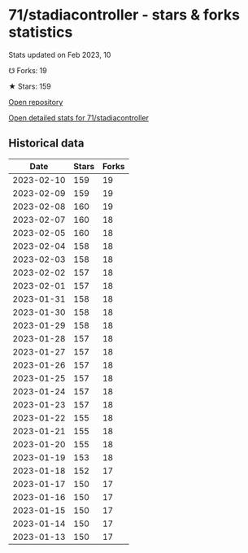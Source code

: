 # 71/stadiacontroller - stars & forks statistics

Stats updated on Feb 2023, 10

☋ Forks: 19

★ Stars: 159

[Open repository](https://github.com/71/stadiacontroller)

[Open detailed stats for 71/stadiacontroller](https://reviewgithub.com/rep/71/stadiacontroller)

## Historical data
| Date | Stars | Forks |
|------|-------|-------|
| 2023-02-10 | 159 | 19 | 
| 2023-02-09 | 159 | 19 | 
| 2023-02-08 | 160 | 19 | 
| 2023-02-07 | 160 | 18 | 
| 2023-02-05 | 160 | 18 | 
| 2023-02-04 | 158 | 18 | 
| 2023-02-03 | 158 | 18 | 
| 2023-02-02 | 157 | 18 | 
| 2023-02-01 | 157 | 18 | 
| 2023-01-31 | 158 | 18 | 
| 2023-01-30 | 158 | 18 | 
| 2023-01-29 | 158 | 18 | 
| 2023-01-28 | 157 | 18 | 
| 2023-01-27 | 157 | 18 | 
| 2023-01-26 | 157 | 18 | 
| 2023-01-25 | 157 | 18 | 
| 2023-01-24 | 157 | 18 | 
| 2023-01-23 | 157 | 18 | 
| 2023-01-22 | 155 | 18 | 
| 2023-01-21 | 155 | 18 | 
| 2023-01-20 | 155 | 18 | 
| 2023-01-19 | 153 | 18 | 
| 2023-01-18 | 152 | 17 | 
| 2023-01-17 | 150 | 17 | 
| 2023-01-16 | 150 | 17 | 
| 2023-01-15 | 150 | 17 | 
| 2023-01-14 | 150 | 17 | 
| 2023-01-13 | 150 | 17 | 

